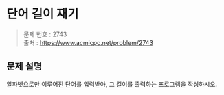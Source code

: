 # 단어 길이 재기

> 문제 번호 : 2743  
> 출처 : https://www.acmicpc.net/problem/2743

## 문제 설명

<p>알파벳으로만 이루어진 단어를 입력받아, 그 길이를 출력하는 프로그램을 작성하시오.</p>

